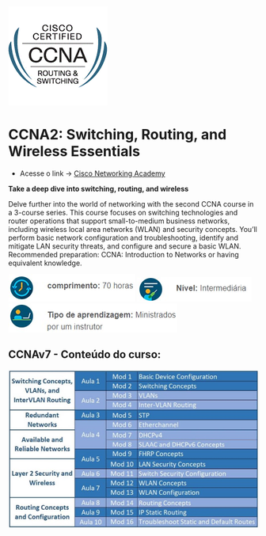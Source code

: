 ![logo](https://github.com/Cpharles/Cisco-Networking-Academy/blob/master/screenshots/ccna_routerswitching_large.gif)

# CCNA2: Switching, Routing, and Wireless Essentials

  * Acesse o link -> [Cisco Networking Academy](https://www.netacad.com/courses/networking/ccna-switching-routing-wireless-essentials)



**Take a deep dive into switching, routing, and wireless**

Delve further into the world of networking with the second CCNA course in a 3-course series. This course focuses on switching technologies and router operations that support small-to-medium business networks, including wireless local area networks (WLAN) and security concepts.  You’ll perform basic network configuration and troubleshooting, identify and mitigate LAN security threats, and configure and secure a basic WLAN.  Recommended preparation: CCNA: Introduction to Networks or having equivalent knowledge.


![carga](https://github.com/Cpharles/Cisco-Networking-Academy/blob/master/screenshots/carga70hs.jpg)
![nivel](https://github.com/Cpharles/Cisco-Networking-Academy/blob/master/screenshots/nivel.jpg)
![tipo](https://github.com/Cpharles/Cisco-Networking-Academy/blob/master/screenshots/aprendizagem.jpg)


  
## CCNAv7 - Conteúdo do curso:
![indice](https://github.com/Cpharles/Cisco-Networking-Academy/blob/master/screenshots/CCNA2.jpg)
